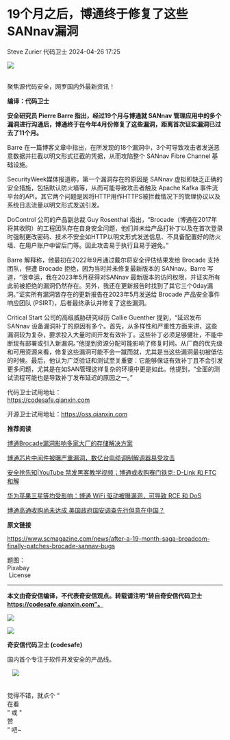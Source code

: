 #  19个月之后，博通终于修复了这些 SANnav漏洞   
Steve Zurier  代码卫士   2024-04-26 17:25  
  
![](https://mmbiz.qpic.cn/mmbiz_gif/Az5ZsrEic9ot90z9etZLlU7OTaPOdibteeibJMMmbwc29aJlDOmUicibIRoLdcuEQjtHQ2qjVtZBt0M5eVbYoQzlHiaw/640?wx_fmt=gif "")  
  
   
聚焦源代码安全，网罗国内外最新资讯！  
  
**编译：代码卫士**  
  
**安全研究员 Pierre Barre 指出，经过19个月与博通就 SANnav 管理应用中的多个漏洞进行沟通后，博通终于在今年4月份修复了这些漏洞，距离首次证实漏洞已过去了11个月。**  
  
  
  
Barre 在一篇博客文章中指出，在所发现的18个漏洞中，3个可导致攻击者发送恶意数据并拦截以明文形式拦截的凭据，从而攻陷整个 SANnav Fibre Channel 基础设施。  
  
SecurityWeek媒体报道称，第一个漏洞存在的原因是 SANnav 虚拟即缺乏正确的安全措施，包括默认防火墙等，从而可能导致攻击者触及 Apache Kafka 事件流平台的API。其它两个问题是因将HTTP用作HTTPS被拦截情况下的管理协议以及系统日志流量以明文形式发送引发。  
  
DoControl 公司的产品副总裁 Guy Rosenthal 指出，“Brocade（博通在2017年将其收购）的工程团队存在自身安全问题，他们并未给产品打补丁以及在首次登录时强制更改密码、技术不安全如HTTP以明文形式发送信息、不具备配置好的防火墙、在用户账户中留后门等。因此攻击易于执行且易于避免。”  
  
Barre 解释称，他最初在2022年9月通过戴尔将安全评估结果发给 Brocade 支持团队，但遭 Brocade 拒绝，因为当时并未修复最新版本的 SANnav。Barre 写道，“很幸运，我在2023年5月获得对SANnav 最新版本的访问权限，并证实所有此前被拒绝的漏洞仍然存在。另外，我还在更新报告时找到了其它三个0day漏洞。”证实所有漏洞皆存在的更新报告在2023年5月发送给 Brocade 产品安全事件响应团队 (PSIRT)，后者最终承认并修复了这些漏洞。  
  
Critical Start 公司的高级威胁研究经历 Callie Guenther 提到，“延迟发布 SANnav 设备漏洞补丁的原因有多个。首先，从多样性和严重性方面来讲，这些漏洞较为复杂，要求投入大量时间开发有效补丁。这些补丁必须足够健壮，不能中断现有部署或引入新漏洞。”他提到资源分配可能影响了修复时间。从厂商的优先级和可用资源来看，修复这些漏洞可能不会一蹴而就，尤其是当这些漏洞最初被低估的时候。最后，他认为广泛验证和测试至关重要：它能够保证有效补丁且不会引发更多问题，尤其是在如SAN管理这样复杂的环境中更是如此。他提到，“全面的测试流程可能也是导致补丁发布延迟的原因之一。”  
  
  
代码卫士试用地址：  
https://codesafe.qianxin.com  
  
开源卫士试用地址：https://oss.qianxin.com  
  
  
  
  
  
  
  
  
  
  
  
  
**推荐阅读**  
  
[博通Brocade漏洞影响多家大厂的存储解决方案](http://mp.weixin.qq.com/s?__biz=MzI2NTg4OTc5Nw==&mid=2247512679&idx=2&sn=59d6ec9653aaf6de0cfe4f624fe39695&chksm=ea94830ddde30a1b240c47dd7ca7dba361eef098dba1a723363510aee0f8b42df1d2234a6ae5&scene=21#wechat_redirect)  
  
  
[博通芯片中间件被曝严重漏洞，数亿台电缆调制解调器易受攻击](http://mp.weixin.qq.com/s?__biz=MzI2NTg4OTc5Nw==&mid=2247492127&idx=2&sn=6f7791b8fdc89cb105374f0bd46f485a&chksm=ea94d375dde35a63b29a40c47bc0f74fe56f47edc647ad36d2a6911c8d9705c9cdb1d1f54523&scene=21#wechat_redirect)  
  
  
[安全抢先知|YouTube 禁发黑客教学视频；博通或收购赛门铁克; D-Link 和 FTC 和解](http://mp.weixin.qq.com/s?__biz=MzI2NTg4OTc5Nw==&mid=2247490360&idx=2&sn=5a04d63d53632df9168c4a4d4da98576&chksm=ea972a52dde0a3440a013892cd382bd724940a9086817af3a1f5c81d8bebe4910ff8b174ad91&scene=21#wechat_redirect)  
  
  
[华为苹果三星等均受影响：博通 WiFi 驱动被曝漏洞，可导致 RCE 和 DoS](http://mp.weixin.qq.com/s?__biz=MzI2NTg4OTc5Nw==&mid=2247489762&idx=2&sn=74a7aa82de7def2e844ab6dff1b8d8ff&chksm=ea972988dde0a09ea4b42144f922c135a00541345ddaec391449eab29d100efd6db339677bfc&scene=21#wechat_redirect)  
  
  
[博通高通收购尚未达成 美国政府国安调查先行但意在中国？](http://mp.weixin.qq.com/s?__biz=MzI2NTg4OTc5Nw==&mid=2247486615&idx=2&sn=9b621111b19ab7d137cb964307dd8b34&chksm=ea973dfddde0b4ebd4f0e695d49573d4dfcc3183770fb4241dc4e61520bcf0f0a788e9b630d9&scene=21#wechat_redirect)  
  
  
  
  
  
**原文链接**  
  
  
https://www.scmagazine.com/news/after-a-19-month-saga-broadcom-finally-patches-brocade-sannav-bugs  
  
  
题图：  
Pixabay  
 License  
  
****  
**本文由奇安信编译，不代表奇安信观点。转载请注明“转自奇安信代码卫士 https://codesafe.qianxin.com”。**  
  
  
  
  
![](https://mmbiz.qpic.cn/mmbiz_jpg/oBANLWYScMSf7nNLWrJL6dkJp7RB8Kl4zxU9ibnQjuvo4VoZ5ic9Q91K3WshWzqEybcroVEOQpgYfx1uYgwJhlFQ/640?wx_fmt=jpeg "")  
  
![](https://mmbiz.qpic.cn/mmbiz_jpg/oBANLWYScMSN5sfviaCuvYQccJZlrr64sRlvcbdWjDic9mPQ8mBBFDCKP6VibiaNE1kDVuoIOiaIVRoTjSsSftGC8gw/640?wx_fmt=jpeg "")  
  
**奇安信代码卫士 (codesafe)**  
  
国内首个专注于软件开发安全的产品线。  
  
   ![](https://mmbiz.qpic.cn/mmbiz_gif/oBANLWYScMQ5iciaeKS21icDIWSVd0M9zEhicFK0rbCJOrgpc09iaH6nvqvsIdckDfxH2K4tu9CvPJgSf7XhGHJwVyQ/640?wx_fmt=gif "")  
  
   
觉得不错，就点个 “  
在看  
” 或 "  
赞  
” 吧~  
  
